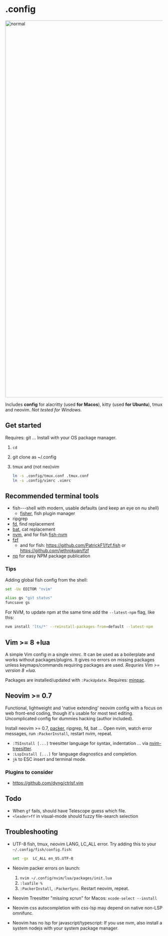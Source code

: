 # .config

<img width="1205" alt="normal" src="https://user-images.githubusercontent.com/729055/174159129-26121552-2c49-4f43-bb63-1fb0ff722bf7.png">

Includes **config** for alacritty (used **for Macos**), kitty (used **for Ubuntu**), tmux and neovim. *Not tested for Windows.*

## Get started

Requires: git ... Install with your OS package manager.

1. `cd`
2. git clone as ~/.config
3. tmux and (not neo)vim

	```sh
	ln -s .config/tmux.conf .tmux.conf
	ln -s .config/vimrc .vimrc
	```

## Recommended terminal tools

- fish---shell with modern, usable defaults (and keep an eye on nu shell)
	- [fisher](https://github.com/jorgebucaran/fisher), fish plugin manager
- ripgrep
- [fd](https://github.com/sharkdp/fd), find replacement
- [bat](https://github.com/sharkdp/bat), cat replacement
- [nvm](https://github.com/nvm-sh/nvm), and for fish [fish-nvm](https://github.com/FabioAntunes/fish-nvm)
- [fzf](https://github.com/junegunn/fzf)
	- and for fish: https://github.com/PatrickF1/fzf.fish or https://github.com/jethrokuan/fzf
- [np](https://github.com/sindresorhus/np) for easy NPM package publication

### Tips

Adding global fish config from the shell:

```sh
set -Ux EDITOR "nvim"

alias gs "git status"
funcsave gs
```

For NVM, to update npm at the same time add the `--latest-npm` flag, like this:

```sh
nvm install 'lts/*' --reinstall-packages-from=default --latest-npm
```

## Vim >= 8 +lua

A simple Vim config in a single vimrc. It can be used as a boilerplate and works without packages/plugins. It gives no errors on missing packages unless keymaps/commands requiring packages are used. *Requries Vim >= version 8 +lua.*

Packages are installed/updated with `:PackUpdate`. Requires:
[minpac](https://github.com/k-takata/minpac).

## Neovim >= 0.7

Functional, lightweight and 'native extending' neovim config with a focus on web front-end coding, though it's usable for most text editing. Uncomplicated config for dummies hacking (author included).

Install neovim >= 0.7, [packer](https://github.com/wbthomason/packer.nvim), ripgrep, fd, bat ... Open nvim, watch error messages, run `:PackerInstall`, restart nvim, repeat.

- `:TSInstall [...]` treesitter language for syntax, indentation ... via [nvim-treesitter][nts].
- `:LspInstall [...]` for language diagnostics and completion.
- `jk` to ESC insert and terminal mode.

### Plugins to consider

- https://github.com/dyng/ctrlsf.vim

## Todo

- When `gf` fails, should have Telescope guess which file.
- `<leader>ff` in visual-mode should fuzzy file-search selection

## Troubleshooting

- UTF-8 fish, tmux, neovim LANG, LC_ALL error. Try adding this to your `~/.config/fish/config.fish`:

	```sh
	set -gx  LC_ALL en_US.UTF-8
	```

- Neovim packer errors on launch:

	1. `nvim ~/.config/nvim/lua/packages/init.lua`
	2. `:luafile %`
	3. `:PackerInstall`, `:PackerSync`. Restart neovim, repeat.

- Neovim Treesitter "missing xcrun" for Macos: `xcode-select --install`

- Neovim css autocompletion with css-lsp may depend on native non-LSP omnifunc.

- Neovim has no lsp for javascript/typescript: If you use nvm, also install a system nodejs with your system package manager.


[gl]: https://github.com/junegunn/gv.vim
[gd]: https://github.com/sindrets/diffview.nvim
[nts]: https://github.com/nvim-treesitter/nvim-treesitter
